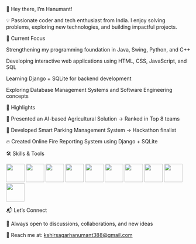 👋 Hey there, I’m Hanumant!

💡 Passionate coder and tech enthusiast from India. I enjoy solving problems, exploring new technologies, and building impactful projects.

🚀 Current Focus

Strengthening my programming foundation in Java, Swing, Python, and C++

Developing interactive web applications using HTML, CSS, JavaScript, and SQL

Learning Django + SQLite for backend development

Exploring Database Management Systems and Software Engineering concepts

🏅 Highlights

🌱 Presented an AI-based Agricultural Solution → Ranked in Top 8 teams

🚗 Developed Smart Parking Management System → Hackathon finalist

🔥 Created Online Fire Reporting System using Django + SQLite

🛠️ Skills & Tools
<p align="left"> <img src="https://cdn.jsdelivr.net/gh/devicons/devicon/icons/java/java-original.svg" width="50" height="50"/> <img src="https://cdn.jsdelivr.net/gh/devicons/devicon/icons/python/python-original.svg" width="50" height="50"/> <img src="https://cdn.jsdelivr.net/gh/devicons/devicon/icons/cplusplus/cplusplus-original.svg" width="50" height="50"/> <img src="https://cdn.jsdelivr.net/gh/devicons/devicon/icons/html5/html5-original.svg" width="50" height="50"/> <img src="https://cdn.jsdelivr.net/gh/devicons/devicon/icons/css3/css3-original.svg" width="50" height="50"/> <img src="https://cdn.jsdelivr.net/gh/devicons/devicon/icons/javascript/javascript-original.svg" width="50" height="50"/> <img src="https://cdn.jsdelivr.net/gh/devicons/devicon/icons/mysql/mysql-original.svg" width="50" height="50"/> <img src="https://cdn.jsdelivr.net/gh/devicons/devicon/icons/sqlite/sqlite-original.svg" width="50" height="50"/> <img src="https://cdn.jsdelivr.net/gh/devicons/devicon/icons/django/django-plain.svg" width="50" height="50"/> <img src="https://cdn.jsdelivr.net/gh/devicons/devicon/icons/git/git-original.svg" width="50" height="50"/> </p>
📬 Let’s Connect

💬 Always open to discussions, collaborations, and new ideas

📧 Reach me at: kshirsagarhanumant388@gmail.com
